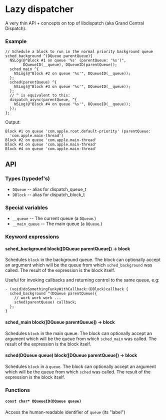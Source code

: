 # Lazy dispatcher

A very thin API + concepts on top of libdispatch (aka Grand Central Dispatch).

### Example

    // Schedule a block to run in the normal priority background queue
    sched_background ^(DQueue parentQueue){
      NSLog(@"Block #1 on queue '%s' (parentQueue: '%s')",
            DQueueID(__queue), DQueueID(parentQueue));
      sched_main ^{
        NSLog(@"Block #2 on queue '%s'", DQueueID(__queue));
      };
      sched(parentQueue) ^{
        NSLog(@"Block #3 on queue '%s'", DQueueID(__queue));
      };
      // ^ is equivalent to this:
      dispatch_async(parentQueue, ^{
        NSLog(@"Block #4 on queue '%s'", DQueueID(__queue));
      });
    };

Output:

    Block #1 on queue 'com.apple.root.default-priority' (parentQueue:
      'com.apple.main-thread')
    Block #2 on queue 'com.apple.main-thread'
    Block #3 on queue 'com.apple.main-thread'
    Block #4 on queue 'com.apple.main-thread'

## API

### Types (typedef's)

- `DQueue` -- alias for dispatch_queue_t
- `DBlock` -- alias for dispatch_block_t

### Special variables

- `__queue` -- The current queue (a `DQueue`.)
- `__main_queue` -- The main queue (a `DQueue`.)

### Keyword expressions

#### sched_background block([DQueue parentQueue]) -> block

Schedules `block` in the background queue. The block can optionally accept an
argument which will be the queue from which `sched_background` was called.
The result of the expression is the block itself.

Useful for invoking callbacks and returning control to the same queue, e.g:

    - (void)doSomethingFunkyWithCallback:(DBlock)callback {
      sched_background ^(DQueue parentQueue){
        // work work work ...
        sched(parentQueue) callback;
      };
    }

#### sched_main block([DQueue parentQueue]) -> block

Schedules `block` in the main queue. The block can optionally accept an argument
which will be the queue from which `sched_main` was called. The result of the
expression is the block itself.

#### sched(DQueue queue) block([DQueue parentQueue]) -> block

Schedules `block` in a `queue`. The block can optionally accept an argument
which will be the queue from which `sched` was called. The result of the
expression is the block itself.

### Functions

#### `const char* DQueueID(DQueue queue)`

Access the human-readable identifier of `queue` (its "label")
